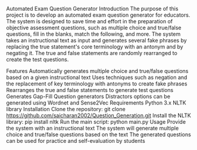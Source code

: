 Automated Exam Question Generator
Introduction
The purpose of this project is to develop an automated exam question generator for educators. The system is designed to save time and effort in the preparation of objective assessment questions, such as multiple choice and true/false questions, fill in the blanks, match the following, and more. The system takes an instructional text as input and generates several fake phrases by replacing the true statement's core terminology with an antonym and by negating it. The true and false statements are randomly rearranged to create the test questions.

Features
Automatically generates multiple choice and true/false questions based on a given instructional text
Uses techniques such as negation and the replacement of key terminology with antonyms to create fake phrases
Rearranges the true and false statements to generate test questions
Generates Gap-Fill Question generators
Distractors options can be generated using Wordnet and Sense2Vec
Requirements
Python 3.x
NLTK library
Installation
Clone the repository: git clone https://github.com/saicharan2002/Question_Generation.git
Install the NLTK library: pip install nltk
Run the main script: python main.py
Usage
Provide the system with an instructional text
The system will generate multiple choice and true/false questions based on the text
The generated questions can be used for practice and self-evaluation by students
